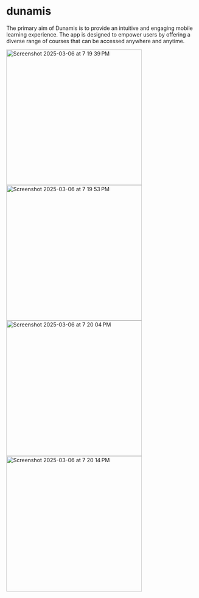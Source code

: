 # dunamis

The primary aim of Dunamis is to provide an intuitive and engaging mobile learning experience. The app is designed to empower users by offering a diverse range of courses that can be accessed anywhere and anytime.

<img width="356" alt="Screenshot 2025-03-06 at 7 19 39 PM" src="https://github.com/user-attachments/assets/3aaff8d7-5572-4644-9840-f012a0c77146" />
<img width="356" alt="Screenshot 2025-03-06 at 7 19 53 PM" src="https://github.com/user-attachments/assets/6e928211-4713-4628-8e22-9d7153e66000" />
<img width="356" alt="Screenshot 2025-03-06 at 7 20 04 PM" src="https://github.com/user-attachments/assets/19ab9988-961d-41fd-ae0c-b07d5ab909b8" />
<img width="356" alt="Screenshot 2025-03-06 at 7 20 14 PM" src="https://github.com/user-attachments/assets/109745f9-6c58-4066-88c5-ad201f5e512e" />
